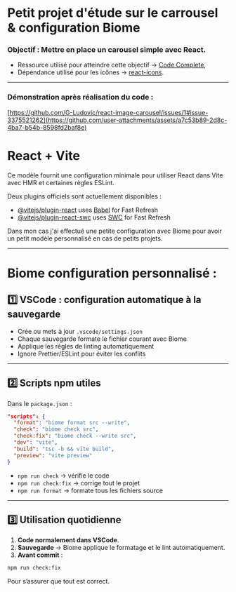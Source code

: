 # Petit projet d'étude sur le carrousel & configuration Biome

### Objectif : Mettre en place un carousel simple avec React.

- Ressource utilisé pour atteindre cette objectif -> [Code Complete](www.youtube.com/@Code_Complete),
- Dépendance utilisé pour les icônes -> [react-icons](https://www.npmjs.com/package/react-icons).

<hr>

### Démonstration après réalisation du code :

[https://github.com/G-Ludovic/react-image-carousel/issues/1#issue-3375521262](https://github.com/user-attachments/assets/a7c53b89-2d8c-4ba7-b54b-8598fd2baf8e)

# React + Vite

Ce modèle fournit une configuration minimale pour utiliser React dans Vite avec HMR et certaines règles ESLint.

Deux plugins officiels sont actuellement disponibles :

- [@vitejs/plugin-react](https://github.com/vitejs/vite-plugin-react/blob/main/packages/plugin-react) uses [Babel](https://babeljs.io/) for Fast Refresh
- [@vitejs/plugin-react-swc](https://github.com/vitejs/vite-plugin-react/blob/main/packages/plugin-react-swc) uses [SWC](https://swc.rs/) for Fast Refresh

Dans mon cas j'ai effectué une petite configuration avec Biome pour avoir un petit modèle personnalisé en cas de petits projets.

<hr>

# Biome configuration personnalisé :

## 1️⃣ VSCode : configuration automatique à la sauvegarde

- Crée ou mets à jour `.vscode/settings.json`
- Chaque sauvegarde formate le fichier courant avec Biome
- Applique les règles de linting automatiquement
- Ignore Prettier/ESLint pour éviter les conflits

---

## 2️⃣ Scripts npm utiles

Dans le `package.json` :

```json
"scripts": {
  "format": "biome format src --write",
  "check": "biome check src",
  "check:fix": "biome check --write src",
  "dev": "vite",
  "build": "tsc -b && vite build",
  "preview": "vite preview"
}
```

- `npm run check` → vérifie le code
- `npm run check:fix` → corrige tout le projet
- `npm run format` → formate tous les fichiers source

---

## 3️⃣ Utilisation quotidienne

1. **Code normalement dans VSCode**.
2. **Sauvegarde** → Biome applique le formatage et le lint automatiquement.
3. **Avant commit** :

```bash
npm run check:fix
```

Pour s’assurer que tout est correct.

